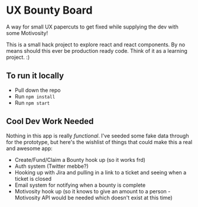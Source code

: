 # UX Bounty Board

A way for small UX papercuts to get fixed while supplying the dev with some Motivosity!

This is a small hack project to explore react and react components. By no means should this ever be production ready code. Think of it as a learning project. :)

## To run it locally

- Pull down the repo
- Run  `npm install`
- Run `npm start`

## Cool Dev Work Needed

Nothing in this app is really _functional_. 
I've seeded some fake data through for the prototype, but here's the wishlist of things that could make this a real and awesome app:

- Create/Fund/Claim a Bounty hook up (so it works frd)
- Auth system (Twitter mebbe?)
- Hooking up with Jira and pulling in a link to a ticket and seeing when a ticket is closed
- Email system for notifying when a bounty is complete
- Motivosity hook up (so it knows to give an amount to a person - Motivosity API would be needed which doesn't exist at this time)

